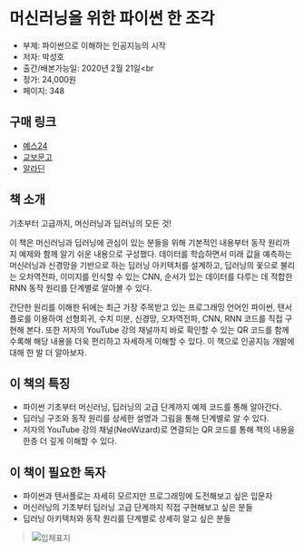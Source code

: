 # 머신러닝을 위한 파이썬 한 조각

- 부제: 파이썬으로 이해하는 인공지능의 시작
- 저자: 박성호<br>
- 출간/배본가능일: 2020년 2월 21일<br
- 정가: 24,000원<br>
- 페이지: 348

## 구매 링크
- [예스24](http://www.yes24.com/Product/Goods/87663679)
- [교보문고](http://www.kyobobook.co.kr/product/detailViewKor.laf?ejkGb=KOR&mallGb=KOR&barcode=9791190014755&orderClick=LAG&Kc=)
- [알라딘](http://aladin.kr/p/RW2eD)

## 책 소개
기초부터 고급까지, 머신러닝과 딥러닝의 모든 것!

이 책은 머신러닝과 딥러닝에 관심이 있는 분들을 위해 기본적인 내용부터 동작 원리까지 예제와 함께 알기 쉬운 내용으로 구성했다. 데이터를 학습하면서 미래 값을 예측하는 머신러닝과 신경망을 기반으로 하는 딥러닝 아키텍처를 설계하고, 딥러닝의 꽃으로 불리는 오차역전파, 이미지를 인식할 수 있는 CNN, 순서가 있는 데이터를 다루는 데 적합한 RNN 동작 원리를 단계별로 알아볼 수 있다.

간단한 원리를 이해한 뒤에는 최근 가장 주목받고 있는 프로그래밍 언어인 파이썬, 텐서플로를 이용하여 선형회귀, 수치 미분, 신경망, 오차역전파, CNN, RNN 코드를 직접 구현해 본다. 또한 저자의 YouTube 강의 채널까지 바로 확인할 수 있는 QR 코드를 함께 수록해 해당 내용을 더욱 편리하고 자세하게 이해할 수 있다. 이 책으로 인공지능 개발에 대해 한 발 더 알아보자.


## 이 책의 특징
- 파이썬 기초부터 머신러닝, 딥러닝의 고급 단계까지 예제 코드를 통해 알아간다.
- 딥러닝 구조와 동작 원리를 상세한 설명과 그림을 통해 단계별로 알 수 있다.
- 저자의 YouTube 강의 채널(NeoWizard)로 연결되는 QR 코드를 통해 책의 내용을 한층 더 깊게 이해할 수 있다.

## 이 책이 필요한 독자
- 파이썬과 텐서플로는 자세히 모르지만 프로그래밍에 도전해보고 싶은 입문자
- 머신러닝의 기초부터 딥러닝 고급 단계까지 직접 구현해보고 싶은 분들
- 딥러닝 아키텍처와 동작 원리를 단계별로 상세히 알고 싶은 분들


> ![입체표지](https://user-images.githubusercontent.com/21074282/80452648-a9b0f100-8961-11ea-9aa3-b760509561a4.jpg)
